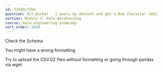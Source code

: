 ```yaml
---
id: 33184c75bd
question: GCS Bucket - I query my dataset and get a Bad character (ASCII 0) error?
section: Module 3: Data Warehousing
course: data-engineering-zoomcamp
sort_order: 2030
---
```


Check the Schema

You might have a wrong formatting

Try to upload the CSV.GZ files without formatting or going through pandas via wget

